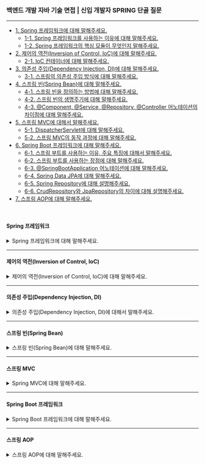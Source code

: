 ### 백엔드 개발 자바 기술 면접 | 신입 개발자 SPRING 단골 질문

---

- [1. Spring 프레임워크에 대해 말해주세요.](#spring-프레임워크)
    - [1-1. Spring 프레임워크를 사용하는 이유에 대해 말해주세요.]()
    - [1-2. Spring 프레임워크의 핵심 모듈이 무엇인지 말해주세요.]()
- [2. 제어의 역전(Inversion of Control, IoC)에 대해 말해주세요.](#제어의-역전inversion-of-control-ioc)
    - [2-1. IoC 컨테이너에 대해 말해주세요.]()
- [3. 의존성 주입(Dependency Injection, DI)에 대해 말해주세요.](#의존성-주입dependency-injection-di)
    - [3-1. 스프링의 의존성 주입 방식에 대해 말해주세요.]()
- [4. 스프링 빈(Spring Bean)에 대해 말해주세요.](#스프링-빈spring-bean)
    - [4-1. 스프링 빈을 정의하는 방법에 대해 말해주세요.]()
    - [4-2. 스프링 빈의 생명주기에 대해 말해주세요.]()
    - [4-3. @Component, @Service, @Repository, @Controller 어노테이션의 차이점에 대해 말해주세요.]()
- [5. 스프링 MVC에 대해서 말해주세요.](#스프링-mvc)
    - [5-1. DispatcherServlet에 대해 말해주세요.]()
    - [5-2. 스프링 MVC의 동작 과정에 대해 말해주세요.]()
- [6. Spring Boot 프레임워크에 대해 말해주세요.](#spring-boot-프레임워크)
    - [6-1. 스프링 부트를 사용하는 이유, 주요 특징에 대해서 말해주세요.]()
    - [6-2. 스프링 부트를 사용하는 장점에 대해 말해주세요.]()
    - [6-3. @SpringBootApplication 어노테이션에 대해 말해주세요.]()
    - [6-4. Spring Data JPA에 대해 말해주세요.]()
    - [6-5. Spring Repository에 대해 설명해주세요.]()
    - [6-6. CrudRepository와 JpaRepository의 차이에 대해 설명해주세요.]()
- [7. 스프링 AOP에 대해 말해주세요.](#스프링-aop)

<br>

#### Spring 프레임워크

<details>
<summary>Spring 프레임워크에 대해 말해주세요.</summary>

- **자바 기반의 엔터프라이즈 애플리케이션을 개발하기 위한 강력한 프레임워크**이다.
- IoC, DI, AOP 등 **다양한 기능을 제공**하여 개발자가 더 쉽게 유지보수 가능한 애플리케이션을 만들도록 돕는다.
    - 스프링은 특히 웹 애플리케이션, RESTful 서비스, 배치 처리 등 다양한 용도로 사용된다.

<details>
<summary>⁉️ Spring 프레임워크를 사용하는 이유에 대해 말해주세요.</summary>

- **IoC 및 DI**를 사용한 객체 관리의 수월함과 코드의 결합도가 감소한다.
- **모듈화 및 재사용성**으로 필요한 기능만 선택하여 사용할 수 있는 유연성이 있다.
- **AOP**를 사용하여 코드의 중복을 줄이고 가독성을 향상시킨다.
- 웹 애플리케이션 구축을 위해 **스프링 MVC 프레임워크**를 지원한다.
- Hibernate, JPA, EJB 등 다양한 기술과 쉽게 **통합**된다.

</details>

<br>

<details>
<summary>⁉️ Spring 프레임워크의 핵심 모듈이 무엇인지 말해주세요.</summary>

1. **Spring Core**: 제어의 역전(IoC)과 의존성 주입(DI) 기능을 제공한다.
2. **Spring AOP**: 관점 지향 프로그래밍을 제공한다.
3. **Spring ORM**: Hibernate, JPA 등 ORM 프레임워크와의 통합을 제공한다.
4. **Spring DAO**: 데이터베이스 상호작용을 간소화하는 JDBC 추상화 계층을 제공한다.
5. **Spring Context**: 스프링 애플리케이션에 대한 컨텍스트 정보를 제공한다.
6. **Spring Web**: 웹 지향 통합 기능을 제공한다.
7. **Spring MVC**: Model-View-Controller 아키텍처 및 구성 요소를 제공한다.

</details>

</details>

---

#### 제어의 역전(Inversion of Control, IoC)

<details>
<summary>제어의 역전(Inversion of Control, IoC)에 대해 말해주세요.</summary>

- 객체의 생성과 생명 주기를 외부에서 관리하는 원칙이다.
- 이에 개발자는 객체의 구현에 집중하고, IoC를 통해 객체의 관리와 의존성 주입을 외부에 맡긴다.

> 일반적으로 객체가 자신의 의존성을 스스로 생성하는 것과 반대되는 개념이다.

<details>
<summary>⁉️ IoC 컨테이너에 대해 말해주세요.</summary>

- IoC 원칙을 구현하는 스프링 프레임워크의 핵심 컴포넌트이다.
- 스프링 빈(Bean)의 생성, 의존성 주입, 생명 주기 관리 등을 담당한다.
- 스프링의 ApplicationContext와 BeanFactory가 대표적인 IoC 컨테이너이다.

> IoC 원칙을 실제로 구현하는 구체적인 시스템이나 도구이다. IoC를 적용하여 객체를 관리하는 역할을 한다.

</details>

</details>

---

#### 의존성 주입(Dependency Injection, DI)

<details>
<summary>의존성 주입(Dependency Injection, DI)에 대해서 말해주세요.</summary>

- 의존성 주입은 **객체 간의 의존성을 외부에서 주입해주는 기법**이다.
- 이를 통해 **느슨한 결합 코드를 작성**할 수 있으며, 테스트 용이성을 높일 수 있다.

<details>
<summary>⁉️ 스프링의 의존성 주입 방식에 대해 말해주세요.</summary>

- **생성자 주입(Constructor Injection)**: 의존성을 클래스의 생성자를 통해 주입하는 방식이다.
- **세터 주입(Setter Injection)**: 클래스의 세터 메서드를 통해 의존성을 주입하는 방식이다.
- **필드 주입(Field Injection)**: 클래스의 필드에 직접 의존성을 주입하는 방식이다.

> 생성자 주입 방식이 가장 권장되는 방법으로, 필수적인 의존성을 명시적으로 제공하며 불변성을 제공한다.

</details>

</details>

---

#### 스프링 빈(Spring Bean)

<details>
<summary>스프링 빈(Spring Bean)에 대해 말해주세요.</summary>

- 스프링 빈은 **IoC 컨테이너에 의해 인스턴스화되며, 생성 및 관리되는 객체**이다.
- 스프링 빈은 스프링 애플리케이션의 구성 요소이며, 스프링 설정 파일에 정의되거나 @Componet, @Service 등의 어노테이션으로 표시된다.

<details>
<summary>⁉️ 스프링 빈을 정의하는 방법에 대해 말해주세요.</summary>

- **스프링 빈 정의: XML 설정 방식**

```xml
<!-- 예시: 스프링 빈 설정
<beans xmlns="http://www.springframework.org/schema/beans"
       xmlns:xsi="http://www.w3.org/2001/XMLSchema-instance"
       xsi:schemaLocation="http://www.springframework.org/schema/beans 
       http://www.springframework.org/schema/beans/spring-beans.xsd">

  <bean id="myService" class="com.example.MyService"/>
</beans> 
-->
```

- **스프링 빈 정의: 자바 기반 설정 방식**

```java

@Configuration
public class AppConfig {

	@Bean
	public MyBean myBean() {
		return new MyBean();
	}
}
```

- **스프링 빈 정의: 자바 어노테이션 설정 방식**

```java

@Component
public class MyBean {
}
```

</details>

<br>

<details>
<summary>⁉️ 스프링 빈의 생명주기에 대해 말해주세요.</summary>

- **빈 생성(Instantiation)**: 스프링 IoC 컨테이너는 빈의 정의를 바탕으로 빈 객체를 생성한다. 이 단계에서 기본 생성자가 호출된다.
- **의존성 주입(Dependency Injection)**: 빈이 생성된 후, IoC 컨테이너는 해당 빈의 의존성을 주입한다. 이 과정은 생성자, 세터, 필드 주입 등의 방식으로 이루어질 수 있다.
- **초기화(Initialization)**: 빈이 의존성을 주입받은 후, 초기화 과정이 시작된다. @PostConstruct, init-method 속성
- **사용(Usage)**: 빈이 생성되고 초기화된 후, 애플리케이션에서 사용된다. 이 시점에서 빈은 의존성을 가지고 있으며, 필요한 작업을 수행한다.
- **소멸(Destruction)**: 애플리케이션이 종료되거나 빈이 더 이상 필요하지 않을 때, 빈의 소멸 과정이 시작된다. @PreDestroy, destroy-method 속성

> IoC 컨테이너는 스프링 빈의 생명 주기인 빈 생성 -> 의존성 주입 -> 초기화 -> 사용 -> 소멸 과정을 관리하여 빈의 생명 주기를 효율적으로 처리한다.

</details>

<br>

<details>
<summary>⁉️ @Component, @Service, @Repository, @Controller 어노테이션의 차이점에 대해 말해주세요.</summary>

- **@Componet**: 일반적인 스프링 빈을 정의할 때 사용한다. 특별한 역할이 없고, 특정한 목적에 맞지 않는 일반적인 컴포넌트를 나타낸다.
- **@Service**: 서비스 계층의 빈을 정의할 때 사용한다. 비즈니스 로직이 포함된 서비스 클래스를 나타내며, 주로 데이터 처리와 관련된 로직을 수행한다.
- **@Repository**: 데이터 접근 계층의 빈을 정의할 때 사용한다. 데이터베이스와의 상호작용을 처리하는 클래스에 사용된다.
- **@Controller**: 웹 애플리케이션의 컨트롤러를 정의할 때 사용한다. HTTP 요청을 처리하고, 사용자에게 응답을 반환하는 역할을 한다. 주로 MVC 패턴에서 사용된다.

</details>

</details>

---

#### 스프링 MVC

<details>
<summary>Spring MVC에 대해 말해주세요.</summary>

- 스프링 프레임워크의 웹 애플리케이션 개발을 위한 모듈로, MVC(Model-View-Controller) 디자인 패턴을 기반으로 한다.
- 애플리케이션의 비즈니스 로직, 사용자 인터페이스, 입력 처리 등을 분리하여 개발의 효율성과 유지보수성을 보여준다.

> 웹 애플리케이션을 구조적으로 개발할 수 있도록 도와주는 프레임워크로, 클라이언트 요청을 처리하고, 비즈니스 로직과 사용자 인터페이스를 효과적으로 분리한다.

<details>
<summary>⁉️ DispatcherServlet에 대해 말해주세요.</summary>

- 스프링 MVC의 핵심 구성 요소로, 클라이언트의 요청을 처리하는 **프론트 컨트롤러** 역할을 한다.
- 다양한 핸들러, 인터셉터, 뷰 리졸버 등을 설정할 수 있고, 스프링의 IoC 컨트롤러와 통합되어 의존성 주입을 통해 객체를 관리할 수 있다.

> 클라이언트 요청을 처리하는 핵심 컴포넌트로, 요청을 수신하고 적절한 컨트롤러로 전달하며, 최종적으로 클라이언트에게 응답을 반환하는 역할을 한다.

</details>

<details>
<summary>⁉️ 스프링 MVC의 동작 과정에 대해 말해주세요.</summary>

- 클라이언트 요청을 받고, 요청을 적절한 핸들러(컨트롤러)로 전달한다.
- 요청 URL에 따라 적절한 컨트롤러를 찾아 호출한다.
- 컨트롤러는 서비스 레이어를 호출하여 비즈니스 로직을 처리한다.
- 서비스로부터 받은 데이터를 모델에 담아 뷰로 전달한다.
- 뷰를 결정하고 렌더링을 지시한다.

> DispatcherServlet -> Handler Mapping -> Bussiness Logic -> Model -> ViewResolver

</details>

</details>

---

#### Spring Boot 프레임워크

<details>
<summary>Spring Boot 프레임워크에 대해 말해주세요.</summary>

- 스프링 프레임워크의 기존 개발 방식의 문제와 한계를 극복하기 위해 다양한 기능을 제공한다.
- 많은 모듈을 추가하면 설정이 복잡해지는데, 이를 해결하기 위해 스프링 부트가 탄생하게 되었다.

<br>

- 스프링 부트는 스프링 프레임워크 위에 구축된 프로젝트로, 제품 단계의 애플리케이션 개발을 간소화한다.
- 임베디드 서버, 보안, 메트릭스, 외부화된 설정과 같은 다양한 비기능을 제공하여 개발자가 최소한의 설정으로 애플리케이션을 빠르게 구축할 수 있도록 돕는다.

> 스프링 프레임워크의 복잡성을 줄이고, 빠르고 효율적인 애플리케이션 개발을 가능하게 하는 강력한 도구이다.

<details>
<summary>⁉️ 스프링 부트를 사용하는 이유, 주요 특징에 대해서 말해주세요.</summary>

- **자동 구성, AutoConfiguration**
  - 필요한 라이브러리와 설정을 자동으로 감지하여 복잡한 설정 과정을 최소화한다.

- **스타터 의존성, Starter Dependency**
  - 다양한 기능을 쉽게 추가할 수 있도록 미리 정의된 스타터 의존성을 제공한다.

- **단독 실행, Standalone**
  - 내장된 웹 서버 Tomcat, Jetty 등을 포함하여 독립적으로 실행하고, 별도의 서버 설치 없이 JAR 파일로 실행할 수 있다.

- **프로덕션 준비, Production Ready**
  - 모니터링, 메트릭스, 설정 관리 등 프로덕션 환경에 필요한 기능을 내장해서 운영 환경에 적합한 애플리케이션을 쉽게 만들 수 있다.

- **스프링의 모든 기능 사용**
  - 스프링 프레임워크의 모든 기능을 사용할 수 있으며, 기존 스프링 생태계를 그대로 활용할 수 있다.

</details>

<br>

<details>
<summary>⁉️ 스프링 부트를 사용하는 장점에 대해 말해주세요.</summary>

- **빠른 개발**: 복잡한 설정 없이 빠르게 애플리케이션을 구축할 수 있어 개발 생산성이 높아진다.
- **유연성**: 다양한 스타터와 설정 옵션을 통해 필요한 기능만 선택적으로 사용할 수 있다.
- **모듈화**: 각 기능을 모듈화하여 관리할 수 있어 유지보수가 용이하다.
- **커뮤니티와 지원**: 스프링 생태계와 풍부한 자료와 커뮤니티 지원을 받을 수 있다.

</details>

<br>

<details>
<summary>⁉️ @SpringBootApplication 어노테이션에 대해 말해주세요.</summary>

- 스프링 부트 애플리케이션을 설정하기 위한 핵심 어노테이션으로, 세 가지 어노테이션의 조합으로 이루어져 있다.


- **@SpringBootConfiguration**: 스프링 부트 애플리케이션의 설정을 정의한다.
  - @Configuration 어노테이션을 포함하여 스프링의 설정 클래스로 작동한다.

- **@EnableAutoConfiguration**: 스프링 부트의 자동 설정 기능을 활성화한다.
  - 클래스 경로에 있는 라이브러리와 설정에 따라 스프링 애플리케이션의 구성을 자동으로 설정한다.

- **@ComponetScan**: 현재 패키지와 그 하위 패키지에서 스프링의 컴포넌트를 자동으로 검색한다.
  - 이는 @Component, @Service, @Repository, @Controller와 같은 어노테이션이 붙은 클래스를 찾아 스프링의 Application Context에 등록한다.

> 스프링 부트 프레임워크를 사용하면 기본적으로 많이 사용하는 것들을 자동으로 설정하는 어노테이션을 제공한다.

</details>

<br>

<details>
<summary>⁉️ Spring Data JPA에 대해 설명해주세요.</summary>

- 스프링 프레임워크, 데이터 액세스 계층 개발을 간소화하는 Spring Data의 한 부분이다.
- JPA(Java Persistence API)와 함께 사용해 데이터베이스와의 상호작용을 간편하게 처리하도록 도와주는 모듈이다.
- CRUD(CREATE, READ, UPDATE, DELETE) 작업을 쉽게 수행하며, ORM을 통해 데이터베이스와 자바 객체 간 변환을 자동으로 처리 및 반복 코드를 줄여준다.

</details>

<br>

<details>
<summary>⁉️ Spring Repository에 대해 설명해주세요.</summary>

- **데이터베이스와의 상호작용을 간소화**하고, 코드의 가독성을 높이며, 유지보수를 용이하게 한다.
- Repository 인터페이스를 정의하면 **스프링이 자동으로 구현체를 생성**하여, 복잡한 DAO 클래스를 작성할 필요가 없다.
- 메서드 이름 기반 쿼리를 통해 **자동으로 SQL 쿼리를 생성**하여 개발자의 생산성을 높인다.
- @Transactional 어노테이션을 사용하여 여러 데이터베이스 작업을 원자적으로 처리할 수 있다.
- JPA 외에도 MongoDB, Redis 등 다양한 데이터베이스와 데이터 소스를 지원하여 유연한 데이터 접근이 가능하다.
- 데이터베이스 관련 예외를 DataAccessException으로 변환하여 예외 처리를 간소화한다.

```java
@Repository
public interface MemberRepository extends JpaRepository<Member, Long> {
    List<Member> findByLastName(String lastName);
}
```

> Spring Repository는 데이터베이스와 상호작용하기 위한 CRUD 작업 및 쿼리 메서드를 제공하며, 데이터 액세스 기술에 대한 추상화이다.

</details>

<br>

<details>
<summary>⁉️ CrudRepository와 JpaRepository의 차이에 대해 설명해주세요.</summary>

- CrudRepository: 기본적인 CRUD(CREATE, READ, UPDATE, DELETE) 작업을 위한 메서드를 제공하는 인터페이스로 JPA에 의존하지 않는다.
- JpaRepository: CrudRepository를 상속받아 기본 CRUD 메서드를 포함하며, JPA 기반 애플리케이션에서 데이터베이스와의 상호작용을 효율적으로 처리하기 위한 인터페이스이다.

> 단순 CRUD 작업이 필요할 경우 CrudRepository를 사용하고, JPA 기능을 활용한 복잡한 데이터 처리가 필요할 경우 JpaRepository를 사용하면 좋다.

</details>

</details>

---

#### 스프링 AOP

<details>
<summary>스프링 AOP에 대해 말해주세요.</summary>

- 

<details>
<summary>⁉️ </summary>

- 

</details>

<br>

<details>
<summary>⁉️ </summary>

- 

</details>

</details>
